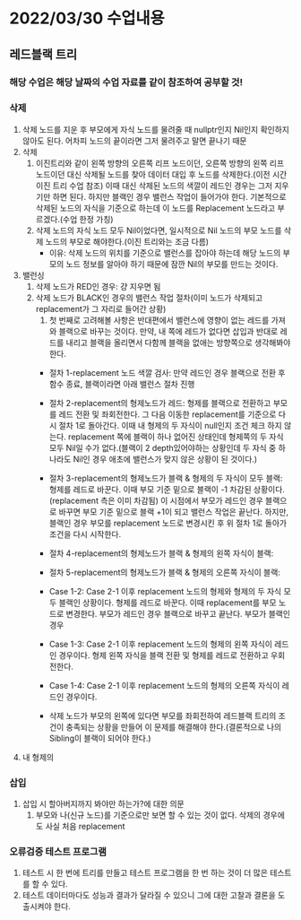 # 2022/03/30 수업내용
## 레드블랙 트리
### 해당 수업은 해당 날짜의 수업 자료를 같이 참조하여 공부할 것!
### 삭제
1. 삭제 노드를 지운 후 부모에게 자식 노드를 물려줄 때 nullptr인지 Nil인지 확인하지 않아도 된다. 어차피 노드의 끝이라면 그저 물려주고 말면 끝나기 때문
2. 삭제
    1) 이진트리와 같이 왼쪽 방향의 오른쪽 리프 노드이던, 오른쪽 방향의 왼쪽 리프 노드이던 대신 삭제될 노드를 찾아 데이터 대입 후 노드를 삭제한다.(이전 시간 이진 트리 수업 참조) 이때 대신 삭제된 노드의 색깔이 레드인 경우는 그저 지우기만 하면 된다. 하지만 블랙인 경우 밸런스 작업이 들어가야 한다. 기본적으로 삭제된 노드의 자식을 기준으로 하는데 이 노드를 Replacement 노드라고 부르겠다.(수업 한정 가칭)
    2) 삭제 노드의 자식 노드 모두 Nil이었다면, 일시적으로 Nil 노드의 부모 노드를 삭제 노드의 부모로 해야한다.(이진 트리와는 조금 다름)
        * 이유: 삭제 노드의 위치를 기준으로 밸런스를 잡아야 하는데 해당 노드의 부모의 노드 정보를 알아야 하기 때문에 잠깐 Nil의 부모를 만드는 것이다.
2. 밸런싱
    1) 삭제 노드가 RED인 경우: 걍 지우면 됨
    2) 삭제 노드가 BLACK인 경우의 밸런스 작업 절차(이미 노드가 삭제되고 replacement가 그 자리로 들어간 상황)
        1) 첫 번째로 고려해볼 사항은 반대편에서 밸런스에 영향이 없는 레드를 가져와 블랙으로 바꾸는 것이다. 만약, 내 쪽에 레드가 없다면 삽입과 반대로 레드를 내리고 블랙을 올리면서 다함께 블랙을 없애는 방향쪽으로 생각해봐야 한다.
        * 절차 1-replacement 노드 색깔 검사: 만약 레드인 경우 블랙으로 전환 후 함수 종료, 블랙이라면 아래 밸런스 절차 진행
        * 절차 2-replacement의 형제노드가 레드: 형제를 블랙으로 전환하고 부모를 레드 전환 및 좌회전한다. 그 다음 이동한 replacement를 기준으로 다시 절차 1로 돌아간다. 이때 내 형제의 두 자식이 null인지 조건 체크 하지 않는다. replacement 쪽에 블랙이 하나 없어진 상태인데 형제쪽의 두 자식 모두 Nil일 수가 없다.(블랙이 2 depth있어야하는 상황인데 두 자식 중 하나라도 Nil인 경우 애초에 밸런스가 맞지 않은 상황이 된 것이다.)
        * 절차 3-replacement의 형제노드가 블랙 & 형제의 두 자식이 모두 블랙: 형제를 레드로 바꾼다. 이때 부모 기준 밑으로 블랙이 -1 차감된 상황이다.(replacement 측은 이미 차감됨) 이 시점에서 부모가 레드인 경우 블랙으로 바꾸면 부모 기준 밑으로 블랙 +1이 되고 밸런스 작업은 끝난다. 하지만, 블랙인 경우 부모를 replacement 노드로 변경시킨 후 위 절차 1로 돌아가 조건을 다시 시작한다.
        * 절차 4-replacement의 형제노드가 블랙 & 형제의 왼쪽 자식이 블랙:
        * 절차 5-replacement의 형제노드가 블랙 & 형제의 오른쪽 자식이 블랙:



        * Case 1-2: Case 2-1 이후 replacement 노드의 형제와 형제의 두 자식 모두 블랙인 상황이다. 형제를 레드로 바꾼다. 이때 replacement를 부모 노드로 변경한다. 부모가 레드인 경우 블랙으로 바꾸고 끝난다. 부모가 블랙인 경우
        * Case 1-3: Case 2-1 이후 replacement 노드의 형제의 왼쪽 자식이 레드인 경우이다. 형제 왼쪽 자식을 블랙 전환 및 형제를 레드로 전환하고 우회전한다. 
        * Case 1-4: Case 2-1 이후 replacement 노드의 형제의 오른쪽 자식이 레드인 경우이다.
        * 삭제 노드가 부모의 왼쪽에 있다면 부모를 좌회전하여 레드블랙 트리의 조건이 충족되는 상황을 만들어 이 문제를 해결해야 한다.(결론적으로 나의 Sibling이 블랙이 되어야 한다.)
3. 내 형제의 
 
### 삽입
1. 삽입 시 할아버지까지 봐야만 하는가?에 대한 의문
    1) 부모와 나(신규 노드)를 기준으로만 보면 할 수 있는 것이 없다. 삭제의 경우에도 사실 처음 replacement

### 오류검증 테스트 프로그램
1. 테스트 시 한 번에 트리를 만들고 테스트 프로그램을 한 번 하는 것이 더 많은 테스트를 할 수 있다.
2. 테스트 데이터마다도 성능과 결과가 달라질 수 있으니 그에 대한 고찰과 결론을 도출시켜야 한다.
